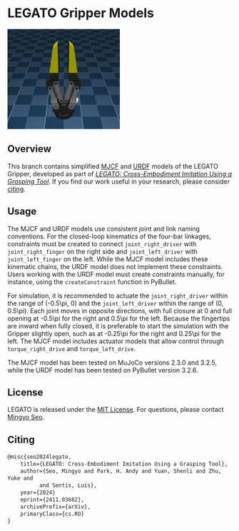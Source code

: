 # LEGATO Gripper Models

<img src="mujoco.png" width="50%">

## Overview
This branch contains simplified [MJCF](mjcf/LEGATO.xml) and [URDF](urdf/LEGATO.urdf) models of the LEGATO Gripper, developed as part of <i>[LEGATO: Cross-Embodiment Imitation Using a Grasping Tool](https://ut-hcrl.github.io/LEGATO)</i>. If you find our work useful in your research, please consider [citing](#citing).


## Usage
The MJCF and URDF models use consistent joint and link naming conventions. For the closed-loop kinematics of the four-bar linkages, constraints must be created to connect `joint_right_driver` with `joint_right_finger` on the right side and `joint_left_driver` with `joint_left_finger` on the left. While the MJCF model includes these kinematic chains, the URDF model does not implement these constraints. Users working with the URDF model must create constraints manually, for instance, using the `createConstraint` function in PyBullet.

For simulation, it is recommended to actuate the `joint_right_driver` within the range of (-0.5\pi, 0) and the `joint_left_driver` within the range of (0, 0.5\pi). Each joint moves in opposite directions, with full closure at 0 and full opening at -0.5\pi for the right and 0.5\pi for the left. Because the fingertips are inward when fully closed, it is preferable to start the simulation with the Gripper slightly open, such as at -0.25\pi for the right and 0.25\pi for the left. The MJCF model includes actuator models that allow control through `torque_right_drive` and `torque_left_drive`.

The MJCF model has been tested on MuJoCo versions 2.3.0 and 3.2.5, while the URDF model has been tested on PyBullet version 3.2.6.


## License
LEGATO is released under the [MIT License](LICENSE). For questions, please contact [Mingyo Seo](https://mingyoseo.com).


## Citing
```
@misc{seo2024legato,
    title={LEGATO: Cross-Embodiment Imitation Using a Grasping Tool},
    author={Seo, Mingyo and Park, H. Andy and Yuan, Shenli and Zhu, Yuke and
          and Sentis, Luis},
    year={2024}
    eprint={2411.03682},
    archivePrefix={arXiv},
    primaryClass={cs.RO}
}
```